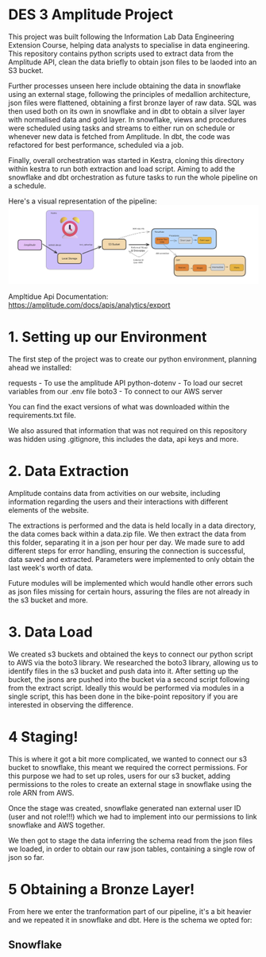 # DES 3 Amplitude Project 

This project was built following the Information Lab Data Engineering Extension Course, helping data analysts to specialise in data engineering. This repository contains python scripts used to extract data from the Amplitude API, clean the data briefly to obtain json files to be laoded into an S3 bucket.

Further processes unseen here include obtaining the data in snowflake using an external stage, following the principles of medallion architecture, json files were flattened, obtaining a first bronze layer of raw data. SQL was then used both on its own in snowflake and in dbt to obtain a silver layer with normalised data and gold layer. In snowflake, views and procedures were scheduled using tasks and streams to either run on schedule or whenever new data is fetched from Amplitude. In dbt, the code was refactored for best performance, scheduled via a job. 

Finally, overall orchestration was started in Kestra, cloning this directory within kestra to run both extraction and load script. Aiming to add the snowflake and dbt orchestration as future tasks to run the whole pipeline on a schedule. 


Here's a visual representation of the pipeline: 
![alt text](excalidraw.png)

Ampltidue Api Documentation: https://amplitude.com/docs/apis/analytics/export

# 1. Setting up our Environment

The first step of the project was to create our python environment, planning ahead we installed: 

requests - To use the amplitude API
python-dotenv - To load our secret variables from our .env file
boto3 - To connect to our AWS server

You can find the exact versions of what was downloaded within the requirements.txt file. 

We also assured that information that was not required on this repository was hidden using .gitignore, this includes the data, api keys and more. 

# 2. Data Extraction

Amplitude contains data from activities on our website, including information regarding the users and their interactions with different elements of the website. 

The extractions is performed and the data is held locally in a data directory, the data comes back within a data.zip file. We then extract the data from this folder, separating it in a json per hour per day. We made sure to add different steps for error handling, ensuring the connection is successful, data saved and extracted. Parameters were implemented to only obtain the last week's worth of data. 

Future modules will be implemented which would handle other errors such as json files missing for certain hours, assuring the files are not already in the s3 bucket and more. 

# 3. Data Load

We created s3 buckets and obtained the keys to connect our python script to AWS via the boto3 library. We researched the boto3 library, allowing us to identify files in the s3 bucket and push data into it. After setting up the bucket, the jsons are pushed into the bucket via a second script following from the extract script. Ideally this would be performed via modules in a single script, this has been done in the bike-point repository if you are interested in observing the difference.


# 4 Staging! 

This is where it got a bit more complicated, we wanted to connect our s3 bucket to snowflake, this meant we required the correct permissions. For this purpose we had to set up roles, users for our s3 bucket, adding permissions to the roles to create an external stage in snowflake using the role ARN from AWS. 

Once the stage was created, snowflake generated nan external user ID (user and not role!!!) which we had to implement into our permissions to link snowflake and AWS together. 

We then got to stage the data inferring the schema read from the json files we loaded, in order to obtain our raw json tables, containing a single row of json so far. 

# 5 Obtaining a Bronze Layer! 

From here we enter the tranformation part of our pipeline, it's a bit heavier and we repeated it in snowflake and dbt. Here is the schema we opted for: 



## Snowflake 





